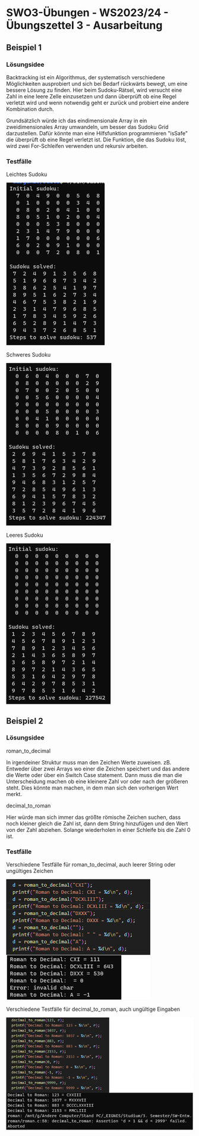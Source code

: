 # **SWO3-Übungen - WS2023/24 - Übungszettel 3 - Ausarbeitung**

## **Beispiel 1**

### **Lösungsidee**

Backtracking ist ein Algorithmus, der systematisch verschiedene Möglichkeiten ausprobiert und sich bei Bedarf rückwärts bewegt, um eine bessere Lösung zu finden. Hier beim Sudoku-Rätsel, wird versucht eine Zahl in eine leere Zelle einzusetzen und dann überprüft ob eine Regel verletzt wird und wenn notwendig geht er zurück und probiert eine andere Kombination durch. 

Grundsätzlich würde ich das eindimensionale Array in ein zweidimensionales Array umwandeln, um besser das Sudoku Grid darzustellen.
Dafür könnte man eine Hilfsfunktion programmieren "isSafe" die überprüft ob eine Regel verletzt ist. Die Funktion, die das Sudoku löst, wird zwei For-Schleifen verwenden und rekursiv arbeiten.

### **Testfälle**

Leichtes Sudoku

![](doc/sudoku1.png)

Schweres Sudoku

![](doc/sudoku2.png)

Leeres Sudoku

![](doc/sudoku3.png)

## **Beispiel 2**

### **Lösungsidee**

roman_to_decimal

In irgendeiner Struktur muss man den Zeichen Werte zuweisen. zB. Entweder über zwei Arrays wo einer die Zeichen speichert und das andere die Werte oder über ein Switch Case statement. Dann muss die man die Unterscheidung machen ob eine kleinere Zahl vor oder nach der größeren steht. Dies könnte man machen, in dem man sich den vorherigen Wert merkt.


decimal_to_roman

Hier würde man sich immer das größte römische Zeichen suchen, dass noch kleiner gleich die Zahl ist, dann dem String hinzufügen und den Wert von der Zahl abziehen. Solange wiederholen in einer Schleife bis die Zahl 0 ist.

### **Testfälle**

Verschiedene Testfälle für roman_to_decimal, auch leerer String oder ungültiges Zeichen

![](doc/roman1.png)

Verschiedene Testfälle für decimal_to_roman, auch ungültige Eingaben

![](doc/roman2.png)